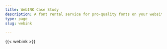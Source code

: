 ```yaml
---
title: WebINK Case Study
description: A font rental service for pro-quality fonts on your website.
type: page
slug: webink

---
```


{{< webink >}}